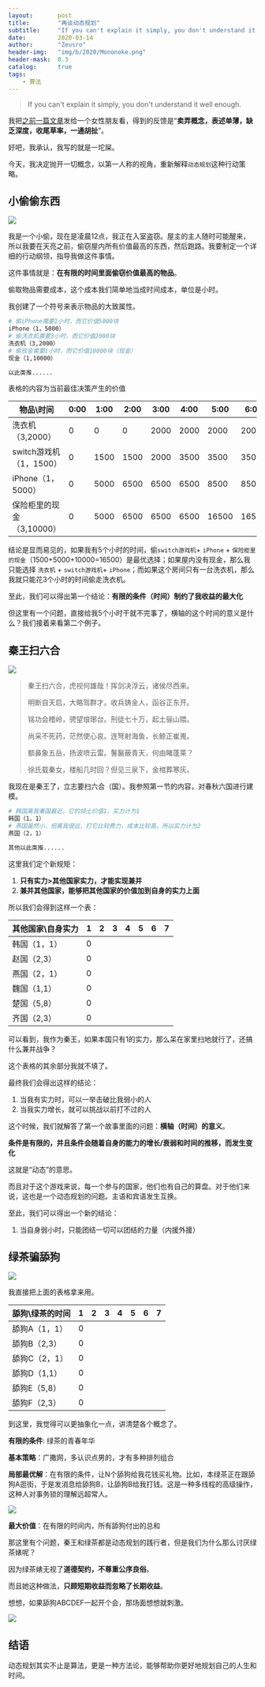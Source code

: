 ```yaml
---
layout:       post
title:        "再谈动态规划"
subtitle:     "If you can't explain it simply, you don't understand it well enough."
date:         2020-03-14
author:       "Zeusro"
header-img:   "img/b/2020/Mononoke.png"
header-mask:  0.3
catalog:      true
tags:
    - 算法
---
```


> If you can't explain it simply, you don't understand it well enough.


我把[之前一篇文章]()发给一个女性朋友看，得到的反馈是“**卖弄概念，表述单薄，缺乏深度，收尾草率，一通胡扯**”。

好吧，我承认，我写的就是一坨屎。

今天，我决定抛开一切概念，以第一人称的视角，重新解释`动态规划`这种行动策略。

## 小偷偷东西

![](/img/in-post/dynamic-optimization/偷.gif)

我是一个小偷，现在是凌晨12点，我正在入室盗窃。屋主的主人随时可能醒来，所以我要在天亮之前，偷窃屋内所有价值最高的东西，然后跑路。我要制定一个详细的行动纲领，指导我做这件事情。

这件事情就是：**在有限的时间里面偷窃价值最高的物品**。

偷取物品需要成本，这个成本我们简单地当成时间成本，单位是小时。

我创建了一个符号来表示物品的大致属性。

```bash
# 偷iPhone需要1小时，而它价值5000块
iPhone（1，5000）
# 偷洗衣机需要3小时，而它价值2000块
洗衣机（3,2000）
# 偷现金需要1小时，而它价值10000块（现金）
现金（1,10000）

以此类推......
```

表格的内容为当前最佳决策产生的价值

物品\时间 | 0:00|1:00|2:00|3:00|4:00|5:00|6:00
---|---|---|---|---|---|---|---
洗衣机（3,2000）|0|0|0|2000|2000|2000|2000
switch游戏机（1，1500）|0|1500|1500|2000|3500|3500|3500
iPhone（1，5000）|0|5000|6500|6500|6500|8500|8500
保险柜里的现金（3,10000）|0|5000|6500|6500|6500|16500|16500

结论是显而易见的，如果我有5个小时的时间，偷`switch游戏机`+ `iPhone` + `保险柜里的现金`（1500+5000+10000=16500）是最优选择；如果屋内没有现金，那么我只能选择 `洗衣机` + `switch游戏机`+ `iPhone`；而如果这个房间只有一台洗衣机，那么我就只能花3个小时的时间偷走洗衣机。

至此，我们可以得出第一个结论：**有限的条件（时间）制约了我收益的最大化**

但这里有一个问题，直接给我5个小时干就不完事了，横轴的这个时间的意义是什么？我们接着来看第二个例子。

## 秦王扫六合

![](/img/in-post/dynamic-optimization/seven-kingdom.jpg)

> 秦王扫六合，虎视何雄哉！挥剑决浮云，诸侯尽西来。
> 
> 明断自天启，大略驾群才。收兵铸金人，函谷正东开。
> 
> 铭功会稽岭，骋望琅琊台。刑徒七十万，起土骊山隈。
> 
> 尚采不死药，茫然使心哀。连弩射海鱼，长鲸正崔嵬。
> 
> 额鼻象五岳，扬波喷云雷。鬐鬣蔽青天，何由睹蓬莱？
> 
> 徐氏载秦女，楼船几时回？但见三泉下，金棺葬寒灰。

我现在是秦王了，立志要扫六合（国）。我参照第一节的内容，对春秋六国进行建模。

```bash
# 韩国离我秦国最近，它的领土价值1，实力计为1
韩国（1，1）
# 燕国虽然小，但离我很远，打它比较费力，成本比较高，所以实力计为2
燕国（2，1）

其他以此类推......
```

这里我们定个新规矩：
1. **只有实力>其他国家实力，才能实现兼并**
2. **兼并其他国家，能够把其他国家的价值加到自身的实力上面**

所以我们会得到这样一个表：

其他国家\自身实力 |1|2|3|4|5|6|7
---|---|---|---|---|---|---|---
韩国（1，1）|0
赵国（2,3）|0
燕国（2，1）|0
魏国（1,1）|0
楚国（5,8）|0
齐国（2,3）|0

可以看到，我作为秦王，如果本国只有1的实力，那么呆在家里扫地就行了，还搞什么兼并战争？

这个表格的其余部分我就不填了。

最终我们会得出这样的结论：

1. 当我有实力时，可以一举击破比我弱小的人
2. 当我实力增长，就可以挑战以前打不过的人

这个时候，我们就解答了第一个故事里面的问题：**横轴（时间）的意义**。

**条件是有限的，并且条件会随着自身的能力的增长/衰弱和时间的推移，而发生变化**

这就是“动态”的意思。

而且对于这个游戏来说，每一个参与的国家，他们也有自己的算盘。对于他们来说，这也是一个动态规划的问题。主语和宾语发生互换。

至此，我们可以得出一个新的结论：
1. 当自身弱小时，只能团结一切可以团结的力量（内援外援）

## 绿茶骗舔狗

![](/img/in-post/dynamic-optimization/r4.jpg)

我直接把上面的表格拿来用。

舔狗\绿茶的时间|1|2|3|4|5|6|7
---|---|---|---|---|---|---|---
舔狗A（1，1）|0
舔狗B（2,3）|0
舔狗C（2，1）|0
舔狗D（1,1）|0
舔狗E（5,8）|0
舔狗F（2,3）|0

到这里，我觉得可以更抽象化一点，讲清楚各个概念了。

**有限的条件**: 绿茶的青春年华

**基本策略**：广撒网，多认识点男的，才有多种排列组合

**局部最优解**：在有限的条件，让N个舔狗给我花钱买礼物。比如，本绿茶正在跟舔狗A逛街，于是发消息给舔狗B，让舔狗B给我打钱。这是一种多线程的高级操作，这种人对事务锁的理解远超常人。

![](/img/in-post/dynamic-optimization/shy.gif)


**最大价值**：在有限的时间内，所有舔狗付出的总和


那这里有个问题，秦王和绿茶都是动态规划的践行者，但是我们为什么那么讨厌绿茶婊呢？

因为绿茶婊无视了**道德契约，不尊重公序良俗**。

而且她这种做法，**只顾短期收益而忽略了长期收益**。

想想，如果舔狗ABCDEF一起开个会，那场面想想就刺激。

![](/img/in-post/dynamic-optimization/lv.jpg)


## 结语

动态规划其实不止是算法，更是一种方法论，能够帮助你更好地规划自己的人生和时间。

